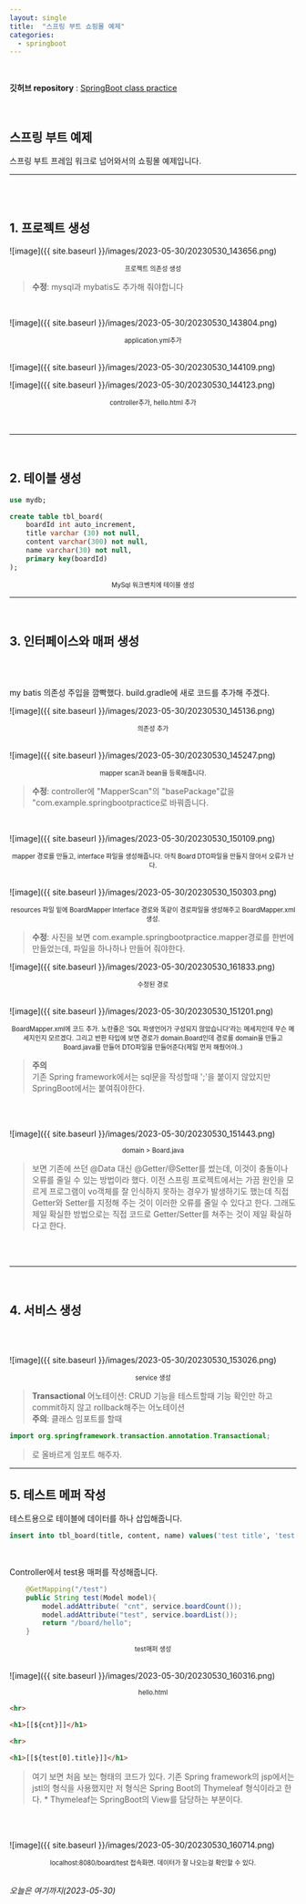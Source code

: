 ```yaml
---
layout: single
title:  "스프링 부트 쇼핑몰 예제"
categories:
  - springboot
---
```


<br>

**깃허브 repository** : [SpringBoot class practice](https://github.com/Molban2J/SpringBootPractice.git "github")

<br>

## 스프링 부트 예제

스프링 부트 프레임 워크로 넘어와서의 쇼핑몰 예제입니다.

---

<br>

<br>

## 1. 프로젝트 생성

![image]({{ site.baseurl }}/images/2023-05-30/20230530_143656.png)

<div style="text-align:center; font-size:0.8em;">프로젝트 의존성 생성</div>

> **수정**: mysql과 mybatis도 추가해 줘야합니다

<br>

![image]({{ site.baseurl }}/images/2023-05-30/20230530_143804.png)

<div style="text-align:center; font-size:0.8em;">application.yml추가</div>

<br>

![image]({{ site.baseurl }}/images/2023-05-30/20230530_144109.png)

![image]({{ site.baseurl }}/images/2023-05-30/20230530_144123.png)

<div style="text-align:center; font-size:0.8em;">controller추가, hello.html 추가</div>

<br>

<br>

---

<br>

## 2. 테이블 생성

```sql
use mydb;

create table tbl_board(
	boardId int auto_increment,
    title varchar (30) not null,
    content varchar(300) not null,
    name varchar(30) not null,
    primary key(boardId)
);
```

<div style="text-align:center; font-size:0.8em;">MySql 워크벤치에 테이블 생성</div>

---

<br>

## 3. 인터페이스와 매퍼 생성

<br>
<br>

my batis 의존성 주입을 깜빡했다. build.gradle에 새로 코드를 추가해 주겠다.

![image]({{ site.baseurl }}/images/2023-05-30/20230530_145136.png)

<div style="text-align:center; font-size:0.8em;">의존성 추가</div>


<br>

![image]({{ site.baseurl }}/images/2023-05-30/20230530_145247.png)

<div style="text-align:center; font-size:0.8em;">mapper scan과 bean을 등록해줍니다.</div>

> **수정**: controller에 "MapperScan"의 "basePackage"값을 "com.example.springbootpractice로 바꿔줍니다.

<br>

![image]({{ site.baseurl }}/images/2023-05-30/20230530_150109.png)

<div style="text-align:center; font-size:0.8em;">mapper 경로를 만들고, interface 파일을 생성해줍니다. 아직 Board DTO파일을 만들지 않아서 오류가 난다.</div>

<br>

![image]({{ site.baseurl }}/images/2023-05-30/20230530_150303.png)

<div style="text-align:center; font-size:0.8em;">resources 파일 밑에 BoardMapper Interface 경로와 똑같이 경로파일을 생성해주고 BoardMapper.xml 생성.</div>

> **수정**: 사진을 보면 com.example.springbootpractice.mapper경로를 한번에 만들었는데, 파일을 하나하나 만들어 줘야한다.

![image]({{ site.baseurl }}/images/2023-05-30/20230530_161833.png)

<div style="text-align:center; font-size:0.8em;">수정된 경로</div>

<br>

![image]({{ site.baseurl }}/images/2023-05-30/20230530_151201.png)

<div style="text-align:center; font-size:0.8em;">BoardMapper.xml에 코드 추가. 노란줄은 'SQL 파생언어가 구성되지 않았습니다'라는 메세지인데 무슨 메세지인지 모르겠다. 그리고 반환 타입에 보면 경로가 domain.Board인데 경로를 domain을 만들고 Board.java를 만들어 DTO파일을 만들어준다(제일 먼저 해줬어야..)</div>


> **주의** <br> 기존 Spring framework에서는 sql문을 작성할때 ';'을 붙이지 않았지만 SpringBoot에서는 붙여줘야한다.

<br>
<br>

![image]({{ site.baseurl }}/images/2023-05-30/20230530_151443.png)

<div style="text-align:center; font-size:0.8em;">domain > Board.java</div>

> 보면 기존에 쓰던 @Data 대신 @Getter/@Setter를 썼는데, 이것이 충돌이나 오류를 줄일 수 있는 방법이라 했다. 이전 스프링 프로젝트에서는 가끔 원인을 모르게 프로그램이 vo객체를 잘 인식하지 못하는 경우가 발생하기도 했는데 직접 Getter와 Setter를 지정해 주는 것이 이러한 오류를 줄일 수 있다고 한다. 그래도 제일 확실한 방법으로는 직접 코드로 Getter/Setter를 쳐주는 것이 제일 확실하다고 한다.

<br>

<br>

---

<br>

## 4. 서비스 생성

<br>
<br>

![image]({{ site.baseurl }}/images/2023-05-30/20230530_153026.png)

<div style="text-align:center; font-size:0.8em;">service 생성</div>

> **Transactional** 어노테이션: CRUD 기능을 테스트할때 기능 확인만 하고 commit하지 않고 rollback해주는 어노테이션 <br> **주의**: 클래스 임포트를 할때 

```java
import org.springframework.transaction.annotation.Transactional;
```

> 로 올바르게 임포트 해주자.


---

## 5. 테스트 메퍼 작성

테스트용으로 테이블에 데이터를 하나 삽입해줍니다.

```sql
insert into tbl_board(title, content, name) values('test title', 'test content', 'test');
```

<br>

Controller에서 test용 매퍼를 작성해줍니다.

```java
    @GetMapping("/test")
    public String test(Model model){
        model.addAttribute( "cnt", service.boardCount());
        model.addAttribute("test", service.boardList());
        return "/board/hello";
    }
```

<div style="text-align:center; font-size:0.8em;">test매퍼 생성</div>


<br>

![image]({{ site.baseurl }}/images/2023-05-30/20230530_160316.png)

<div style="text-align:center; font-size:0.8em;">hello.html</div>


```html
<hr>

<h1>[[${cnt}]]</h1>

<hr>

<h1>[[${test[0].title}]]</h1>
```

> 여기 보면 처음 보는 형태의 코드가 있다. 기존 Spring framework의 jsp에서는 jstl의 형식을 사용했지만 저 형식은 Spring Boot의 Thymeleaf 형식이라고 한다. * Thymeleaf는 SpringBoot의 View를 담당하는 부분이다.

<br>
<br>

![image]({{ site.baseurl }}/images/2023-05-30/20230530_160714.png)

<div style="text-align:center; font-size:0.8em;">localhost:8080/board/test 접속화면. 데이터가 잘 나오는걸 확인할 수 있다.</div>

<br>

*오늘은 여기까지(2023-05-30)*



